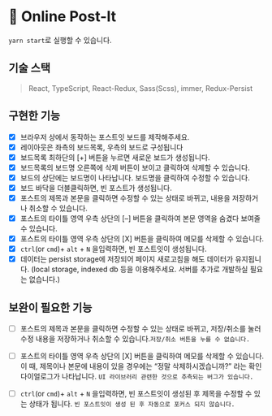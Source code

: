 # 🔖 Online Post-It

`yarn start`로 실행할 수 있습니다. 

## 기술 스택
> React, TypeScript, React-Redux, Sass(Scss), immer, Redux-Persist
## 구현한 기능
- [x] 브라우저 상에서 동작하는 포스트잇 보드를 제작해주세요.
- [x] 레이아웃은 좌측의 보드목록, 우측의 보드로 구성됩니다
- [x] 보드목록 최하단의 [+] 버튼을 누르면 새로운 보드가 생성됩니다.
- [x] 보드목록의 보드명 오른쪽에 삭제 버튼이 보이고 클릭하여 삭제할 수 있습니다.
- [x] 보드의 상단에는 보드명이 나타납니다. 보드명을 클릭하여 수정할 수 있습니다.
- [x] 보드 바닥을 더블클릭하면, 빈 포스트가 생성됩니다.
- [x] 포스트의 제목과 본문을 클릭하면 수정할 수 있는 상태로 바뀌고, 내용을 저장하거나 취소할 수 있습니다.
- [x] 포스트의 타이틀 영역 우측 상단의 [–] 버튼을 클릭하여 본문 영역을 숨겼다 보여줄 수 있습니다.
- [x] 포스트의 타이틀 영역 우측 상단의 [X] 버튼을 클릭하여 메모를 삭제할 수 있습니다.
- [x] `ctrl`(or `cmd`)+ `alt` + `N` 을입력하면, 빈 포스트잇이 생성됩니다.
- [x] 데이터는 persist storage에 저장되어 페이지 새로고침을 해도 데이터가 유지됩니다. (local storage, indexed db 등을 이용해주세요. 서버를 추가로 개발하실 필요는 없습니다.)

## 보완이 필요한 기능
- [ ] 포스트의 제목과 본문을 클릭하면 수정할 수 있는 상태로 바뀌고, 저장/취소를 눌러 수정 내용을 저장하거나 취소할 수 있습니다.`저장/취소 버튼을 누를 수 없습니다.`
  
- [ ] 포스트의 타이틀 영역 우측 상단의 [X] 버튼을 클릭하여 메모를 삭제할 수 있습니다. 이 때, 제목이나 본문에 내용이 있을 경우에는 “정말 삭제하시겠습니까?” 라는 확인 다이얼로그가 나타납니다. 
`UI 라이브러리 관련한 것으로 추측되는 버그가 있습니다.`
  
- [ ] `ctrl`(or `cmd`)+ `alt` + `N` 을입력하면, 빈 포스트잇이 생성된 후 제목을 수정할 수 있는 상태가 됩니다.
`빈 포스트잇이 생성 된 후 자동으로 포커스 되지 않습니다.`

